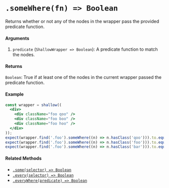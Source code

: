 # `.someWhere(fn) => Boolean`

Returns whether or not any of the nodes in the wrapper pass the provided predicate function.


#### Arguments

1. `predicate` (`ShallowWrapper => Boolean`): A predicate function to match the nodes.



#### Returns

`Boolean`: True if at least one of the nodes in the current wrapper passed the predicate function.



#### Example

```jsx
const wrapper = shallow((
  <div>
    <div className="foo qoo" />
    <div className="foo boo" />
    <div className="foo hoo" />
  </div>
));
expect(wrapper.find('.foo').someWhere((n) => n.hasClass('qoo'))).to.equal(true);
expect(wrapper.find('.foo').someWhere((n) => n.hasClass('foo'))).to.equal(true);
expect(wrapper.find('.foo').someWhere((n) => n.hasClass('bar'))).to.equal(false);
```


#### Related Methods

- [`.some(selector) => Boolean`](some.md)
- [`.every(selector) => Boolean`](every.md)
- [`.everyWhere(predicate) => Boolean`](everyWhere.md)
